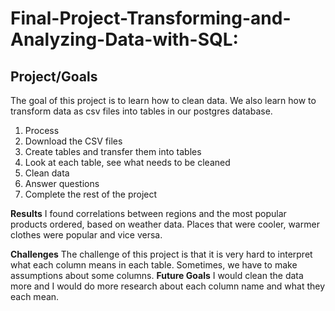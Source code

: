 # Final-Project-Transforming-and-Analyzing-Data-with-SQL: 

## Project/Goals
The goal of this project is to learn how to clean data. We also learn how to transform data as csv files into tables in our postgres database. 

1. Process
2. Download the CSV files
3. Create tables and transfer them into tables
4. Look at each table, see what needs to be cleaned
5. Clean data
6. Answer questions
7. Complete the rest of the project


__Results__
I found correlations between regions and the most popular products ordered, based on weather data. Places that were cooler, warmer clothes were popular and vice versa. 

__Challenges__ 
The challenge of this project is that it is very hard to interpret what each column means in each table. Sometimes, we have to make assumptions about some columns.
__Future Goals__
I would clean the data more and I would do more research about each column name and what they each mean. 
